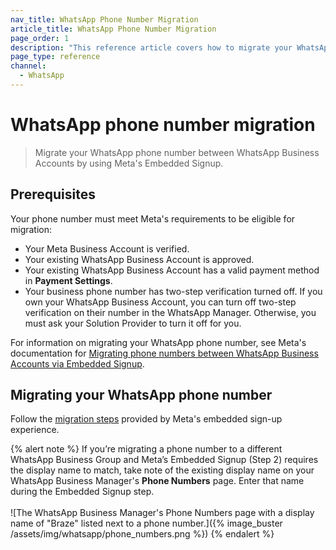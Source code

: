 ```yaml
---
nav_title: WhatsApp Phone Number Migration
article_title: WhatsApp Phone Number Migration
page_order: 1
description: "This reference article covers how to migrate your WhatsApp phone number."
page_type: reference
channel:
  - WhatsApp
---
```


# WhatsApp phone number migration

> Migrate your WhatsApp phone number between WhatsApp Business Accounts by using Meta's Embedded Signup.

## Prerequisites

Your phone number must meet Meta's requirements to be eligible for migration:

- Your Meta Business Account is verified.
- Your existing WhatsApp Business Account is approved.
- Your existing WhatsApp Business Account has a valid payment method in **Payment Settings**.
- Your business phone number has two-step verification turned off. If you own your WhatsApp Business Account, you can turn off two-step verification on their number in the WhatsApp Manager. Otherwise, you must ask your Solution Provider to turn it off for you.

For information on migrating your WhatsApp phone number, see Meta's documentation for [Migrating phone numbers between WhatsApp Business Accounts via Embedded Signup](https://developers.facebook.com/docs/whatsapp/business-management-api/guides/migrate-phone-to-different-waba/).

## Migrating your WhatsApp phone number

Follow the [migration steps](https://developers.facebook.com/docs/whatsapp/business-management-api/guides/migrate-phone-to-different-waba/#migration-steps) provided by Meta's embedded sign-up experience.

{% alert note %}
If you’re migrating a phone number to a different WhatsApp Business Group and Meta’s Embedded Signup (Step 2) requires the display name to match, take note of the existing display name on your WhatsApp Business Manager's **Phone Numbers** page. Enter that name during the Embedded Signup step.<br><br>![The WhatsApp Business Manager's Phone Numbers page with a display name of "Braze" listed next to a phone number.]({% image_buster /assets/img/whatsapp/phone_numbers.png %})
{% endalert %}